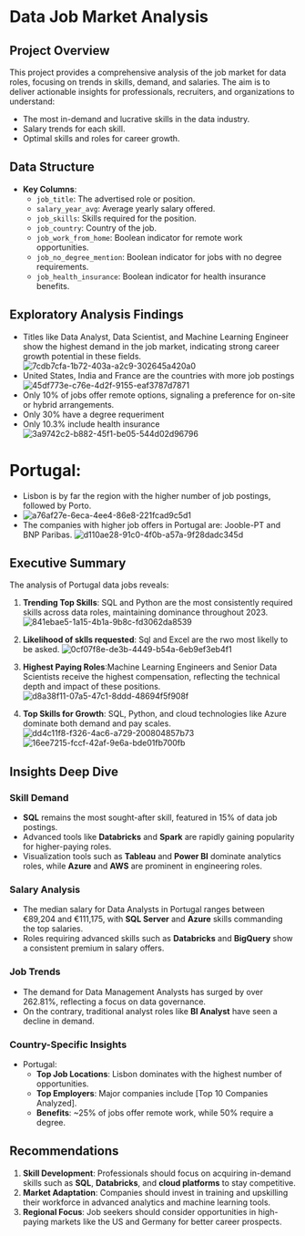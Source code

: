 # Data Job Market Analysis

## Project Overview
This project provides a comprehensive analysis of the job market for data roles, focusing on trends in skills, demand, and salaries. The aim is to deliver actionable insights for professionals, recruiters, and organizations to understand:
- The most in-demand and lucrative skills in the data industry.
- Salary trends for each skill.
- Optimal skills and roles for career growth.

## Data Structure
- **Key Columns**:
  - `job_title`: The advertised role or position.
  - `salary_year_avg`: Average yearly salary offered.
  - `job_skills`: Skills required for the position.
  - `job_country`: Country of the job.
  - `job_work_from_home`: Boolean indicator for remote work opportunities.
  - `job_no_degree_mention`: Boolean indicator for jobs with no degree requirements.
  - `job_health_insurance`: Boolean indicator for health insurance benefits.
 
## Exploratory Analysis Findings
- Titles like Data Analyst, Data Scientist, and Machine Learning Engineer show the highest demand in the job market,  indicating strong career growth potential in these fields.
![7cdb7cfa-1b72-403a-a2c9-302645a420a0](https://github.com/user-attachments/assets/cbcccae6-1a8a-4bd9-99d9-13c3d8f273d2)
- United States, India and France are the countries with more job postings
 ![45df773e-c76e-4d2f-9155-eaf3787d7871](https://github.com/user-attachments/assets/8e31e1d9-2066-4f02-abf5-4f7dce27b6b5)
- Only 10% of jobs offer remote options, signaling a preference for on-site or hybrid arrangements.
- Only 30% have a degree requeriment
- Only 10.3% include health insurance
![3a9742c2-b882-45f1-be05-544d02d96796](https://github.com/user-attachments/assets/9bf03867-801f-49a6-bbe4-837f81959559)
# Portugal:
- Lisbon is by far the region with the higher number of job postings, followed by Porto.
- ![a76af27e-6eca-4ee4-86e8-221fcad9c5d1](https://github.com/user-attachments/assets/533149bb-31bf-4a32-ba12-4c7a976d642d)
- The companies with higher job offers in Portugal are: Jooble-PT and BNP Paribas.
![d110ae28-91c0-4f0b-a57a-9f28dadc345d](https://github.com/user-attachments/assets/1a8f358d-1ff7-4d45-8ab4-1006e41d1b4b)

## Executive Summary
The analysis of Portugal data jobs reveals:
1. **Trending Top Skills**: SQL and Python are the most consistently required skills across data roles, maintaining dominance throughout 2023.
 ![841ebae5-1a15-4b1a-9b8c-fd3062da8539](https://github.com/user-attachments/assets/b6f43064-37af-40da-b3e8-729ff4b5d96b)
2. **Likelihood of sklls requested**: Sql and Excel are the rwo most likelly to be asked.
 ![0cf07f8e-de3b-4449-b54a-6eb9ef3eb4f1](https://github.com/user-attachments/assets/8e964cbd-caba-4200-a20c-fae302db3e45)

3. **Highest Paying Roles**:Machine Learning Engineers and Senior Data Scientists receive the highest compensation, reflecting the technical depth and impact of these positions.
 ![d8a38f11-07a5-47c1-8ddd-48694f5f908f](https://github.com/user-attachments/assets/29b17172-16a5-42f0-9630-04d18b26c294)

4. **Top Skills for Growth**: SQL, Python, and cloud technologies like Azure dominate both demand and pay scales.
![dd4c11f8-f326-4ac6-a729-200804857b73](https://github.com/user-attachments/assets/af67c5ab-d818-4624-93d8-48ef6066d373)
![16ee7215-fccf-42af-9e6a-bde01fb700fb](https://github.com/user-attachments/assets/147e2aba-f1b3-48df-bee3-5eb8d3146e07)


## Insights Deep Dive

### Skill Demand
- **SQL** remains the most sought-after skill, featured in 15% of data job postings.
- Advanced tools like **Databricks** and **Spark** are rapidly gaining popularity for higher-paying roles.
- Visualization tools such as **Tableau** and **Power BI** dominate analytics roles, while **Azure** and **AWS** are prominent in engineering roles.

### Salary Analysis
- The median salary for Data Analysts in Portugal ranges between €89,204 and €111,175, with **SQL Server** and **Azure** skills commanding the top salaries.
- Roles requiring advanced skills such as **Databricks** and **BigQuery** show a consistent premium in salary offers.

### Job Trends
- The demand for Data Management Analysts has surged by over 262.81%, reflecting a focus on data governance.
- On the contrary, traditional analyst roles like **BI Analyst** have seen a decline in demand.

### Country-Specific Insights
- Portugal:
  - **Top Job Locations**: Lisbon dominates with the highest number of opportunities.
  - **Top Employers**: Major companies include [Top 10 Companies Analyzed].
  - **Benefits**: ~25% of jobs offer remote work, while 50% require a degree.

## Recommendations
1. **Skill Development**: Professionals should focus on acquiring in-demand skills such as **SQL**, **Databricks**, and **cloud platforms** to stay competitive.
2. **Market Adaptation**: Companies should invest in training and upskilling their workforce in advanced analytics and machine learning tools.
3. **Regional Focus**: Job seekers should consider opportunities in high-paying markets like the US and Germany for better career prospects.


